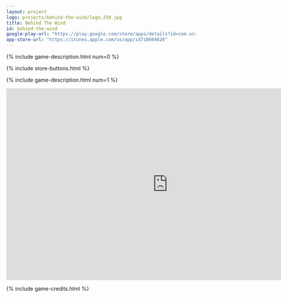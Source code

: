 ```yaml
---
layout: project
logo: projects/behind-the-wind/logo.250.jpg
title: Behind The Wind
id: behind-the-wind
google-play-url: "https://play.google.com/store/apps/details?id=com.uralys.behindthewind"
app-store-url: "https://itunes.apple.com/us/app/id710604626"
---
```


{% include game-description.html num=0 %}

{% include store-buttons.html %}

{% include game-description.html num=1 %}

<div class="highlight row gutters span_12">
     <iframe width="860" height="512" src="http://www.youtube.com/embed/6BTX4zpUBHw" frameborder="0"></iframe>
</div>


{% include game-credits.html %}

